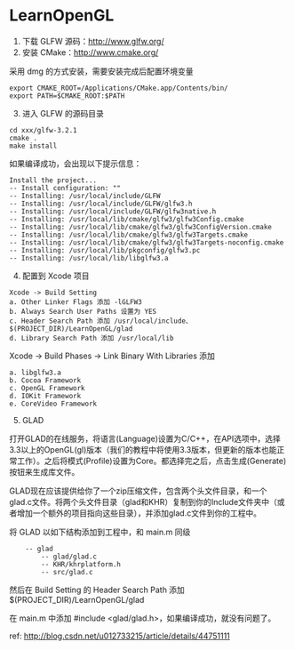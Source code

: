 # LearnOpenGL

1. 下载 GLFW 源码：http://www.glfw.org/
2. 安装 CMake：http://www.cmake.org/

采用 dmg 的方式安装，需要安装完成后配置环境变量

```
export CMAKE_ROOT=/Applications/CMake.app/Contents/bin/
export PATH=$CMAKE_ROOT:$PATH
```

3. 进入 GLFW 的源码目录

```
cd xxx/glfw-3.2.1
cmake .
make install
```

如果编译成功，会出现以下提示信息：

```
Install the project...
-- Install configuration: ""
-- Installing: /usr/local/include/GLFW
-- Installing: /usr/local/include/GLFW/glfw3.h
-- Installing: /usr/local/include/GLFW/glfw3native.h
-- Installing: /usr/local/lib/cmake/glfw3/glfw3Config.cmake
-- Installing: /usr/local/lib/cmake/glfw3/glfw3ConfigVersion.cmake
-- Installing: /usr/local/lib/cmake/glfw3/glfw3Targets.cmake
-- Installing: /usr/local/lib/cmake/glfw3/glfw3Targets-noconfig.cmake
-- Installing: /usr/local/lib/pkgconfig/glfw3.pc
-- Installing: /usr/local/lib/libglfw3.a
```

4. 配置到 Xcode 项目

```
Xcode -> Build Setting
a. Other Linker Flags 添加 -lGLFW3
b. Always Search User Paths 设置为 YES
c. Header Search Path 添加 /usr/local/include、$(PROJECT_DIR)/LearnOpenGL/glad
d. Library Search Path 添加 /usr/local/lib
```

Xcode -> Build Phases -> Link Binary With Libraries 添加

```
a. libglfw3.a
b. Cocoa Framework
c. OpenGL Framework
d. IOKit Framework
e. CoreVideo Framework
```

5. GLAD

打开GLAD的在线服务，将语言(Language)设置为C/C++，在API选项中，选择3.3以上的OpenGL(gl)版本（我们的教程中将使用3.3版本，但更新的版本也能正常工作）。之后将模式(Profile)设置为Core。都选择完之后，点击生成(Generate)按钮来生成库文件。

GLAD现在应该提供给你了一个zip压缩文件，包含两个头文件目录，和一个glad.c文件。将两个头文件目录（glad和KHR）复制到你的Include文件夹中（或者增加一个额外的项目指向这些目录），并添加glad.c文件到你的工程中。

将 GLAD 以如下结构添加到工程中，和 main.m 同级
```
    -- glad
        -- glad/glad.c
        -- KHR/khrplatform.h
        -- src/glad.c
```

然后在 Build Setting 的 Header Search Path 添加 $(PROJECT_DIR)/LearnOpenGL/glad

在 main.m 中添加 #include <glad/glad.h>，如果编译成功，就没有问题了。

ref: http://blog.csdn.net/u012733215/article/details/44751111
